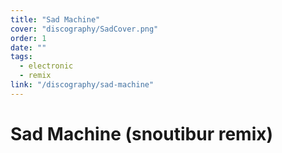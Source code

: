 ```yaml
---
title: "Sad Machine"
cover: "discography/SadCover.png"
order: 1
date: ""
tags:
  - electronic
  - remix
link: "/discography/sad-machine"
---
```


# Sad Machine (snoutibur remix)